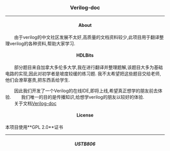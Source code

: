 <h3 align=center>Verilog-doc</h3>

---

<h4 align=center>About</h4>
&emsp;&emsp;由于verilog的中文社区发展不太好,高质量的文档资料较少,此项目用于翻译整理verilog的各种资料,帮助大家学习.  


<h4 align=center>HDLBits</h4>
&emsp;&emsp;部分题目来自加拿大多伦多大学,我在进行翻译并整理题解,该题目大多为基础电路的实现,因此对初学者是坡度较缓的练习题.  
我不太希望把这些题目交给老师,他们会潦草塞责,把东西丢给学生.  

&emsp;&emsp;因此我们开发了一个Verilog的在线IDE,即将上线,希望真正想学的朋友前去体验.
&emsp;&emsp;我们唯一的目的是传播知识,给想学verilog的朋友以较好的体验.  
&emsp;&emsp;关于文档[Verilog-doc](./Verilog-doc/Verilog.md)  


<h4 align=center>License</h4>
本项目使用**GPL 2.0**证书

---  

<h5 align=center>USTB806</h5>
